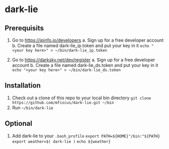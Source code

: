 # dark-lie

## Prerequisits

1. Go to https://ipinfo.io/developers
   a. Sign up for a free developer account
   b. Create a file named dark-lie_ip.token and put your key in it
      `echo "<your key here>" > ~/bin/dark-lie_ip.token`

2. Go to https://darksky.net/dev/register
    a. Sign up for a free developer account
    b. Create a file named dark-lie_ds.token and put your key in it
        `echo "<your key here>" > ~/bin/dark-lie_ds.token`

## Installation

1. Check out a clone of this repo to your local bin directory
   `git clone https://github.com/mfiscus/dark-lie.git ~/bin`
2. Run `~/bin/dark-lie`

## Optional

1. Add dark-lie to your `.bash_profile`
   `export PATH=${HOME}"/bin:"${PATH}`
   `export weather=$( dark-lie )`
   `echo ${weather}`
